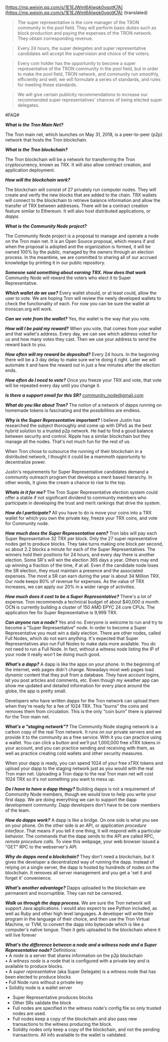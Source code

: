 


[https://mp.weixin.qq.com/s/1E1EJWml6AIwpk0vqotK7A](https://mp.weixin.qq.com/s/1E1EJWml6AIwpk0vqotK7A)  (translated)

> The super representative is the core manager of the TRON community in the pool field. They will perform basic duties such as block production and paying the expenses of the TRON network. They obtain corresponding revenue.

> Every 24 hours, the super delegates and super representative candidates will accept the supervision and choice of the voters.

> Every coin holder has the opportunity to become a super representative of the TRON community in the pool field, but in order to make the pool field, TRON network, and community run smoothly, efficiently and well, we will formulate a series of standards, and rules for meeting these standards.

> We will give certain publicity recommendations to increase our recommended super representatives' chances of being elected super delegates.


#FAQ#


***What is the Tron Main Net?***

The Tron main net, which launches on May 31, 2018, is a peer-to-peer (p2p) network that hosts the Tron blockchain.

***What is the Tron blockchain?***

The Tron blockchain will be a network for transferring the Tron cryptocurrency, known as TRX. It will also allow contract creation, and application deployment.

***How will the blockchain work?***

The blockchain will consist of 27 privately run computer nodes. They will create and verify the new blocks that are added to the chain. TRX wallets will connect to the blockchain to retrieve balance information and allow the transfer of TRX between addresses. There will be a contract creation feature similar to Ethereum. It will also host distributed applications, or *dapps*.

***What is the Community Node project?***

The Community Node project is a proposal to manage and operate a node on the Tron main net. It is an Open Source proposal, which means if and when the proposal is adopted and the organization is formed, it will be owned 100% by the public, managed by the owners through an election process. In the meantime, we are committed to sharing all of our accrued knowledge by printing it in our public repository.

***Someone said something about earning TRX. How does that work***
Community Node will reward the voters who elect it to Super Representative. 

***Which wallet do we use?***
Every wallet should, or at least could, allow the user to vote. We are hoping Tron will review the newly developed wallets to check the functionality of each. For now you can be sure the wallet at tronscan.org will work.

***Can we vote from the wallet?***
Yes, the wallet is the way that you vote.

***How will I be paid my reward?***
When you vote, that comes from your wallet and that wallet's address. Every day, we can see which address voted for us and how many votes they cast. Then we use your address to send the reward back to you.

***How often will my reward be deposited?***
Every 24 hours. In the beginning there will be a 3 day delay to make sure we're doing it right. Later we will automate it and have the reward out in just a few minutes after the election ends.

***How often do I need to vote?***
Once you freeze your TRX and vote, that vote will be repeated every day until you change it.

***Is there a support email for this SR?***
community_node@gmail.com

***What do you like about Tron?***
The notion of a network of dapps running on homemade tokens is fascinating and the possibilities are endless.

***Why is the Super Representative important?***
I believe Justin has researched the subject thoroughly and come up with DPoS as the best hybrid solution to a trusted p2p network. He had to find a good balance between security and control. Ripple has a similar blockchain but they manage all the nodes. That's not much fun for the rest of us.

When Tron chose to outsource the running of their blockchain in a distributed network, I thought it could be a mammoth opportunity to decentralize power. 

Justin's requirements for Super Representative candidates demand a community outreach program that develops a merit based hierarchy. In other words, it gives the cream a chance to rise to the top. 


***Whats in it for me?***
The Tron Super Representative election system could offer a stable if not significant dividend to community members who participate in developing the trust and merit rankings that drive the system.


***How do I participate?***
All you have to do is move your coins into a TRX wallet for which you own the private key, freeze your TRX coins, and vote for Community node.


***How much does the Super Representative earn?***
Tron labs will pay each Super Representative 32 TRX per block. Only the 27 super representative nodes get to produce blocks. They take turns making one block per second, so about 2.2 blocks a minute for each of the Super Representatives. The winners hold their positions for 24 hours, and every day there is another election. Some SR's will win the election 365 days a year. Others may end up winning a fraction of the time, if at all. Even if the candidate node loses the SR election, they must maintain a presence and the associated expenses. The most a SR can earn during the year is about 34 Million TRX. Our node keeps 80% of revenue for expenses. As the value of TRX increases, we can apply our 20% in a wider range of activities.

***How much does it cost to be a Super Representative?***
There's a lot of expense. Tron recommends a technical budget of about $40,000 *a month*. OCN is currently building a cluster of 150 AMD EPYC 24 core CPUs. The application fee for Super Representative is 9,999 TRX.


***Can anyone run a node?***
Yes and no. Everyone is welcome to run and try to become a "Super Representative" node. In order to become a Super Representative you must win a daily election. There are other nodes, called Full Nodes, which do not earn anything. It's expected that Super Representatives also run Full Nodes to make data more available. You do not need to run a Full Node. In fact, without a witness node listing the IP of your node it really won't be doing much good.


***What's a dapp?***
A dapp is like the apps on your phone. In the beginning of the internet, web pages didn't change. Nowadays most web pages load *dynamic* content that they pull from a database. They have account logins, let you post articles and comments, etc.  Even though my weather app can show me updated and detailed information for every place around the globe, the app is pretty small.

Developers who have written dapps for the Tron network can upload them when they're ready for a fee of 1024 TRX. This "burns" the coins and removes them from circulation. This is the only "coin burn" there is planned for the Tron main net.

***What's a "staging network"?***
The Community Node staging network is a carbon copy of the real Tron network. It runs on our private servers and we provide it to the community as a free service. With it you can practice using a wallet. You can click a button and we'll put 1,000,000 free xTRX tokens in your account, and you can practice sending and receiving with them, as well as practice creating cold wallets and other security measures.

When your dapp is ready, you can spend 1024 of your free xTRX tokens and upload your dapp to the staging network just as you would with the real Tron main net. Uploading a Tron dapp to the real Tron main net will cost 1024 TRX so it's not something you want to mess up.


***Do I have to have a dapp thingy?***
Building dapps is not a requirement of Community Node members, though we would love to help you write your first dapp. We are doing everything we can to support the dapp development community. Dapp developers don't have to be core members of the team.


***How do dapps work?***
A dapp is like a bridge. On one side is what you see on your phone. On the other side is an API, or *application procedure interface*. That means if you tell it one thing, it will respond with a particular behavior. The commands that the dapp sends to the API are called RPC, *remote procedure calls.*  To view this webpage, your web browser issued a "GET" RPC to the webserver's API. 

***Why do dapps need a blockchain?***
They don't need a blockchain, but it gives the developer a decentralized way of running the dapp. Instead of relying on a single server, the dapp is hosted by hundreds of nodes on the blockchain. It removes all server management and you get a 'set it and forget it' convenience.

***What's another advantage?***
Dapps uploaded to the blockchain are permanent and incorruptible. They can not be censored.

***Walk us through the dapp process.***
We are sure the Tron network will support Java applications. I would also expect to see Python included, as well as Ruby and other high level languages. A developer will write their program in the language of their choice, and then use the Tron Virtual Machine, or TVM, to convert the dapp into bytecode which is like a computer's native tongue. Then it gets uploaded to the blockchain where it will live forever


***What's the difference between a node and a witness node and a Super Representative node?***
Definitions:  
 • A *node* is a server that shares information on the p2p blockchain  
 • A *witness node* is a node that is configured with a private key and is available to produce blocks.  
 • A *super representative*  (aka Super Delegate) is a witness node that has been elected to produce blocks  
 • Full Node runs without a private key  
 • Solidity node is a wallet server  
 - Super Representative produces blocks  
 - Other SRs validate the block  
 - Full nodes are specified in the witness node's config file so only trusted nodes are used.  
 - Full nodes keep a copy of the blockchain and also pass new transactions to the witness producing the block.  
 - Solidity nodes only keep a copy of the blockchain, and not the pending transactions. All info available to the wallet is validated.  



